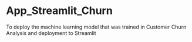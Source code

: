 # App_Streamlit_Churn
To deploy the machine learning model that was trained in Customer Churn Analysis and deployment to Streamlit
